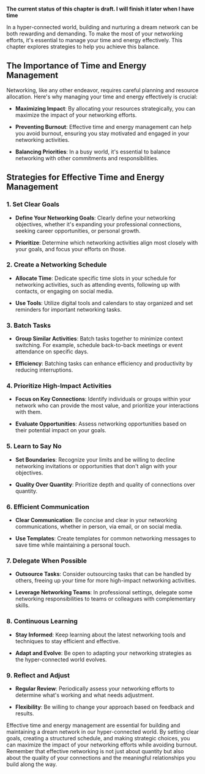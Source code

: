 **The current status of this chapter is draft. I will finish it later when I have time**

In a hyper-connected world, building and nurturing a dream network can be both rewarding and demanding. To make the most of your networking efforts, it's essential to manage your time and energy effectively. This chapter explores strategies to help you achieve this balance.

The Importance of Time and Energy Management
--------------------------------------------

Networking, like any other endeavor, requires careful planning and resource allocation. Here's why managing your time and energy effectively is crucial:

* **Maximizing Impact**: By allocating your resources strategically, you can maximize the impact of your networking efforts.

* **Preventing Burnout**: Effective time and energy management can help you avoid burnout, ensuring you stay motivated and engaged in your networking activities.

* **Balancing Priorities**: In a busy world, it's essential to balance networking with other commitments and responsibilities.

Strategies for Effective Time and Energy Management
---------------------------------------------------

### 1. **Set Clear Goals**

* **Define Your Networking Goals**: Clearly define your networking objectives, whether it's expanding your professional connections, seeking career opportunities, or personal growth.

* **Prioritize**: Determine which networking activities align most closely with your goals, and focus your efforts on those.

### 2. **Create a Networking Schedule**

* **Allocate Time**: Dedicate specific time slots in your schedule for networking activities, such as attending events, following up with contacts, or engaging on social media.

* **Use Tools**: Utilize digital tools and calendars to stay organized and set reminders for important networking tasks.

### 3. **Batch Tasks**

* **Group Similar Activities**: Batch tasks together to minimize context switching. For example, schedule back-to-back meetings or event attendance on specific days.

* **Efficiency**: Batching tasks can enhance efficiency and productivity by reducing interruptions.

### 4. **Prioritize High-Impact Activities**

* **Focus on Key Connections**: Identify individuals or groups within your network who can provide the most value, and prioritize your interactions with them.

* **Evaluate Opportunities**: Assess networking opportunities based on their potential impact on your goals.

### 5. **Learn to Say No**

* **Set Boundaries**: Recognize your limits and be willing to decline networking invitations or opportunities that don't align with your objectives.

* **Quality Over Quantity**: Prioritize depth and quality of connections over quantity.

### 6. **Efficient Communication**

* **Clear Communication**: Be concise and clear in your networking communications, whether in person, via email, or on social media.

* **Use Templates**: Create templates for common networking messages to save time while maintaining a personal touch.

### 7. **Delegate When Possible**

* **Outsource Tasks**: Consider outsourcing tasks that can be handled by others, freeing up your time for more high-impact networking activities.

* **Leverage Networking Teams**: In professional settings, delegate some networking responsibilities to teams or colleagues with complementary skills.

### 8. **Continuous Learning**

* **Stay Informed**: Keep learning about the latest networking tools and techniques to stay efficient and effective.

* **Adapt and Evolve**: Be open to adapting your networking strategies as the hyper-connected world evolves.

### 9. **Reflect and Adjust**

* **Regular Review**: Periodically assess your networking efforts to determine what's working and what needs adjustment.

* **Flexibility**: Be willing to change your approach based on feedback and results.

Effective time and energy management are essential for building and maintaining a dream network in our hyper-connected world. By setting clear goals, creating a structured schedule, and making strategic choices, you can maximize the impact of your networking efforts while avoiding burnout. Remember that effective networking is not just about quantity but also about the quality of your connections and the meaningful relationships you build along the way.

